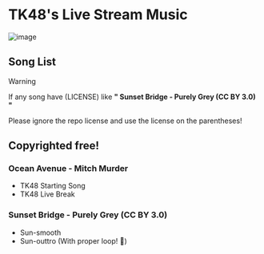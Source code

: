 # TK48's Live Stream Music

![image](https://github.com/user-attachments/assets/4b31268b-b79e-4ee8-8bf7-233ce573e173)

## Song List

> [!Warning]
> If any song have (LICENSE) like **" Sunset Bridge - Purely Grey (CC BY 3.0) "**
> 
> Please ignore the repo license and use the license on the parentheses!

## Copyrighted free!

### Ocean Avenue - Mitch Murder
  - TK48 Starting Song
  - TK48 Live Break

### Sunset Bridge - Purely Grey (CC BY 3.0)
  - Sun-smooth
  - Sun-outtro (With proper loop! 🎉)
